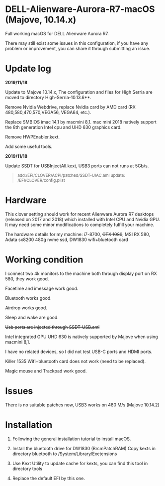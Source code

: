 # DELL-Alienware-Aurora-R7-macOS (Majove, 10.14.x)
Full working macOS for DELL Alienware Aurora R7. 

There may still exist some issues in this configuration, if you have any problem or improvement, you can share it through submitting an issue.

# Update log
**2019/11/18**  

Update to Majove 10.14.x, The configuration and files for High Serria are moved to directory High-Serria-10.13.6**. 

Remove Nvidia Webdrive, replace Nvidia card by AMD card (RX 480,580,470,570,VEGA56, VEGA64, etc.). 

Replace SMBIOS imac 14,1 by macmini 8,1. mac mini 2018 natively support the 8th generation Intel cpu and UHD 630 graphics card. 

Remove HWPEnabler.kext. 

Add some useful tools.  

**2019/11/18**

Update SSDT for USBInjectAll.kext, USB3 ports can not runs at 5Gb/s. 
> <font size="2">add:/EFI/CLOVER/ACPI/patched/SSDT-UIAC.aml
> update: /EFI/CLOVER/config.plist</font>

# Hardware
This clover setting should work for recent Alienware Aurora R7 desktops  (released on 2017 and 2018) which installed with Intel CPU and Nvidia GPU. It may need some minor modifications to completely fulfill your machine.

The hardware details for my machine: i7-8700, ~~GTX 1080~~, MSI RX 580, Adata sx8200 480g nvme ssd, DW1830 wifi+bluetooth card

# Working condition
I connect two 4k monitors to the machine both through display port on RX 580, they work good. 

Facetime and imessage work good.

Bluetooth works good.

Airdrop works good.

Sleep and wake are good.

~~Usb ports are injected through SSDT-USB.aml~~

Intel integrated GPU UHD 630 is natively supported by Majove when using macmini 8,1. 

I have no related devices, so I did not test USB-C ports and HDMI ports. 

Killer 1535 Wifi+bluetooth card does not work (need to be replaced).

Magic mouse and Trackpad work good.

# Issues
There is no suitable patches now, USB3 works on 480 M/s (Majove 10.14.2)

# Installation

1. Following the general installation tutorial to install macOS. 

2. Install the bluetooth drive for DW1830 (BrcmPatchRAM) 
    Copy kexts in directory bluetooth to /System/Library/Exetensions

3. Use Kext Utility to update cache for kexts, you can find this tool in directory tools

4. Replace the default EFI by this one.

    


